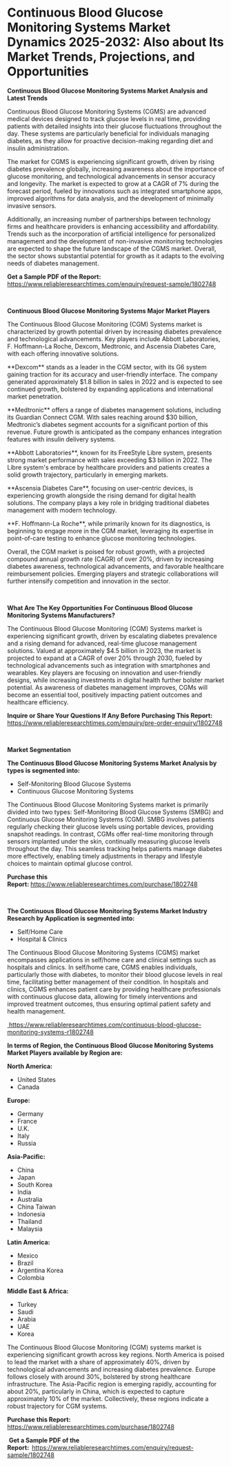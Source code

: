 <p><h1>Continuous Blood Glucose Monitoring Systems Market Dynamics 2025-2032: Also about Its Market Trends, Projections, and Opportunities</h1></p><p><strong>Continuous Blood Glucose Monitoring Systems Market Analysis and Latest Trends</strong></p>
<p><p>Continuous Blood Glucose Monitoring Systems (CGMS) are advanced medical devices designed to track glucose levels in real time, providing patients with detailed insights into their glucose fluctuations throughout the day. These systems are particularly beneficial for individuals managing diabetes, as they allow for proactive decision-making regarding diet and insulin administration. </p><p>The market for CGMS is experiencing significant growth, driven by rising diabetes prevalence globally, increasing awareness about the importance of glucose monitoring, and technological advancements in sensor accuracy and longevity. The market is expected to grow at a CAGR of 7% during the forecast period, fueled by innovations such as integrated smartphone apps, improved algorithms for data analysis, and the development of minimally invasive sensors. </p><p>Additionally, an increasing number of partnerships between technology firms and healthcare providers is enhancing accessibility and affordability. Trends such as the incorporation of artificial intelligence for personalized management and the development of non-invasive monitoring technologies are expected to shape the future landscape of the CGMS market. Overall, the sector shows substantial potential for growth as it adapts to the evolving needs of diabetes management.</p></p>
<p><strong>Get a Sample PDF of the Report:&nbsp;</strong> <a href="https://www.reliableresearchtimes.com/enquiry/request-sample/1802748?utm_campaign=3326&utm_medium=2&utm_source=Github&utm_content=ia&utm_term=13042025&utm_id=continuous-blood-glucose-monitoring-systems">https://www.reliableresearchtimes.com/enquiry/request-sample/1802748</a></p>
<p>&nbsp;</p>
<p><strong>Continuous Blood Glucose Monitoring Systems Major Market Players</strong></p>
<p><p>The Continuous Blood Glucose Monitoring (CGM) Systems market is characterized by growth potential driven by increasing diabetes prevalence and technological advancements. Key players include Abbott Laboratories, F. Hoffmann-La Roche, Dexcom, Medtronic, and Ascensia Diabetes Care, with each offering innovative solutions.</p><p>**Dexcom** stands as a leader in the CGM sector, with its G6 system gaining traction for its accuracy and user-friendly interface. The company generated approximately $1.8 billion in sales in 2022 and is expected to see continued growth, bolstered by expanding applications and international market penetration.</p><p>**Medtronic** offers a range of diabetes management solutions, including its Guardian Connect CGM. With sales reaching around $30 billion, Medtronic’s diabetes segment accounts for a significant portion of this revenue. Future growth is anticipated as the company enhances integration features with insulin delivery systems.</p><p>**Abbott Laboratories**, known for its FreeStyle Libre system, presents strong market performance with sales exceeding $3 billion in 2022. The Libre system's embrace by healthcare providers and patients creates a solid growth trajectory, particularly in emerging markets.</p><p>**Ascensia Diabetes Care**, focusing on user-centric devices, is experiencing growth alongside the rising demand for digital health solutions. The company plays a key role in bridging traditional diabetes management with modern technology.</p><p>**F. Hoffmann-La Roche**, while primarily known for its diagnostics, is beginning to engage more in the CGM market, leveraging its expertise in point-of-care testing to enhance glucose monitoring technologies.</p><p>Overall, the CGM market is poised for robust growth, with a projected compound annual growth rate (CAGR) of over 20%, driven by increasing diabetes awareness, technological advancements, and favorable healthcare reimbursement policies. Emerging players and strategic collaborations will further intensify competition and innovation in the sector.</p></p>
<p>&nbsp;</p>
<p><strong>What Are The Key Opportunities For Continuous Blood Glucose Monitoring Systems Manufacturers?</strong></p>
<p><p>The Continuous Blood Glucose Monitoring (CGM) Systems market is experiencing significant growth, driven by escalating diabetes prevalence and a rising demand for advanced, real-time glucose management solutions. Valued at approximately $4.5 billion in 2023, the market is projected to expand at a CAGR of over 20% through 2030, fueled by technological advancements such as integration with smartphones and wearables. Key players are focusing on innovation and user-friendly designs, while increasing investments in digital health further bolster market potential. As awareness of diabetes management improves, CGMs will become an essential tool, positively impacting patient outcomes and healthcare efficiency.</p></p>
<p><strong>Inquire or Share Your Questions If Any Before Purchasing This Report:</strong> <a href="https://www.reliableresearchtimes.com/enquiry/pre-order-enquiry/1802748?utm_campaign=3326&utm_medium=2&utm_source=Github&utm_content=ia&utm_term=13042025&utm_id=continuous-blood-glucose-monitoring-systems">https://www.reliableresearchtimes.com/enquiry/pre-order-enquiry/1802748</a></p>
<p>&nbsp;</p>
<p><strong>Market Segmentation</strong></p>
<p><strong>The Continuous Blood Glucose Monitoring Systems Market Analysis by types is segmented into:</strong></p>
<p><ul><li>Self-Monitoring Blood Glucose Systems</li><li>Continuous Glucose Monitoring Systems</li></ul></p>
<p><p>The Continuous Blood Glucose Monitoring Systems market is primarily divided into two types: Self-Monitoring Blood Glucose Systems (SMBG) and Continuous Glucose Monitoring Systems (CGM). SMBG involves patients regularly checking their glucose levels using portable devices, providing snapshot readings. In contrast, CGMs offer real-time monitoring through sensors implanted under the skin, continually measuring glucose levels throughout the day. This seamless tracking helps patients manage diabetes more effectively, enabling timely adjustments in therapy and lifestyle choices to maintain optimal glucose control.</p></p>
<p><strong>Purchase this Report:&nbsp;</strong><a href="https://www.reliableresearchtimes.com/purchase/1802748?utm_campaign=3326&utm_medium=2&utm_source=Github&utm_content=ia&utm_term=13042025&utm_id=continuous-blood-glucose-monitoring-systems">https://www.reliableresearchtimes.com/purchase/1802748</a></p>
<p>&nbsp;</p>
<p><strong>The Continuous Blood Glucose Monitoring Systems Market Industry Research by Application is segmented into:</strong></p>
<p><ul><li>Self/Home Care</li><li>Hospital & Clinics</li></ul></p>
<p><p>The Continuous Blood Glucose Monitoring Systems (CGMS) market encompasses applications in self/home care and clinical settings such as hospitals and clinics. In self/home care, CGMS enables individuals, particularly those with diabetes, to monitor their blood glucose levels in real time, facilitating better management of their condition. In hospitals and clinics, CGMS enhances patient care by providing healthcare professionals with continuous glucose data, allowing for timely interventions and improved treatment outcomes, thus ensuring optimal patient safety and health management.</p></p>
<p><a href="https://www.reliableresearchtimes.com/continuous-blood-glucose-monitoring-systems-r1802748?utm_campaign=3326&utm_medium=2&utm_source=Github&utm_content=ia&utm_term=13042025&utm_id=continuous-blood-glucose-monitoring-systems">&nbsp;https://www.reliableresearchtimes.com/continuous-blood-glucose-monitoring-systems-r1802748</a></p>
<p><strong>In terms of Region, the Continuous Blood Glucose Monitoring Systems Market Players available by Region are:</strong></p>
<p>
    <p> <strong> North America: </strong>
        <ul>
            <li>United States</li>
            <li>Canada</li>
        </ul>
        </p> 
    <p> <strong> Europe: </strong>
        <ul>
            <li>Germany</li>
            <li>France</li>
            <li>U.K.</li>
            <li>Italy</li>
            <li>Russia</li>
        </ul>
        </p> 
    <p> <strong> Asia-Pacific: </strong>
        <ul>
            <li>China</li>
            <li>Japan</li>
            <li>South Korea</li>
            <li>India</li>
            <li>Australia</li>
            <li>China Taiwan</li>
            <li>Indonesia</li>
            <li>Thailand</li>
            <li>Malaysia</li>
        </ul>
        </p> 
    <p> <strong> Latin America: </strong>
        <ul>
            <li>Mexico</li>
            <li>Brazil</li>
            <li>Argentina Korea</li>
            <li>Colombia</li>
        </ul>
        </p> 
    <p> <strong> Middle East & Africa: </strong>
        <ul>
            <li>Turkey</li>
            <li>Saudi</li>
            <li>Arabia</li>
            <li>UAE</li>
            <li>Korea</li>
        </ul>
    </p>
    </p>
<p><p>The Continuous Blood Glucose Monitoring (CGM) systems market is experiencing significant growth across key regions. North America is poised to lead the market with a share of approximately 40%, driven by technological advancements and increasing diabetes prevalence. Europe follows closely with around 30%, bolstered by strong healthcare infrastructure. The Asia-Pacific region is emerging rapidly, accounting for about 20%, particularly in China, which is expected to capture approximately 10% of the market. Collectively, these regions indicate a robust trajectory for CGM systems.</p></p>
<p><strong>Purchase this Report: </strong><a href="https://www.reliableresearchtimes.com/purchase/1802748?utm_campaign=3326&utm_medium=2&utm_source=Github&utm_content=ia&utm_term=13042025&utm_id=continuous-blood-glucose-monitoring-systems">https://www.reliableresearchtimes.com/purchase/1802748</a></p>
<p>&nbsp;<strong>Get a Sample PDF of the Report:&nbsp;&nbsp;</strong><a href="https://www.reliableresearchtimes.com/enquiry/request-sample/1802748?utm_campaign=3326&utm_medium=2&utm_source=Github&utm_content=ia&utm_term=13042025&utm_id=continuous-blood-glucose-monitoring-systems">https://www.reliableresearchtimes.com/enquiry/request-sample/1802748</a></p>
<p><strong></strong></p>
<p><p></p><p></p><p></p></p>